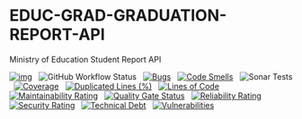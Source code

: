 # EDUC-GRAD-GRADUATION-REPORT-API
Ministry of Education Student Report API

[![img](https://img.shields.io/badge/Lifecycle-Experimental-339999)](https://github.com/bcgov/repomountie/blob/master/doc/lifecycle-badges.md) &nbsp;
![GitHub Workflow Status](https://img.shields.io/github/workflow/status/bcgov/educ-grad-graduation-report-api/Build) &nbsp; 
[![Bugs](https://sonarcloud.io/api/project_badges/measure?project=educ-grad-graduation-report-api&metric=bugs)](https://sonarcloud.io/summary/new_code?id=educ-grad-graduation-report-api) &nbsp;
[![Code Smells](https://sonarcloud.io/api/project_badges/measure?project=educ-grad-graduation-report-api&metric=code_smells)](https://sonarcloud.io/summary/new_code?id=educ-grad-graduation-report-api) &nbsp;
![Sonar Tests](https://img.shields.io/sonar/tests/educ-grad-graduation-report-api?compact_message&server=https%3A%2F%2Fsonarcloud.io) &nbsp;
[![Coverage](https://sonarcloud.io/api/project_badges/measure?project=educ-grad-graduation-report-api&metric=coverage)](https://sonarcloud.io/summary/new_code?id=educ-grad-graduation-report-api) &nbsp;
[![Duplicated Lines (%)](https://sonarcloud.io/api/project_badges/measure?project=educ-grad-graduation-report-api&metric=duplicated_lines_density)](https://sonarcloud.io/summary/new_code?id=educ-grad-graduation-report-api) &nbsp;
[![Lines of Code](https://sonarcloud.io/api/project_badges/measure?project=educ-grad-graduation-report-api&metric=ncloc)](https://sonarcloud.io/summary/new_code?id=educ-grad-graduation-report-api) &nbsp;
[![Maintainability Rating](https://sonarcloud.io/api/project_badges/measure?project=educ-grad-graduation-report-api&metric=sqale_rating)](https://sonarcloud.io/summary/new_code?id=educ-grad-graduation-report-api) &nbsp;
[![Quality Gate Status](https://sonarcloud.io/api/project_badges/measure?project=educ-grad-graduation-report-api&metric=alert_status)](https://sonarcloud.io/summary/new_code?id=educ-grad-graduation-report-api) &nbsp;
[![Reliability Rating](https://sonarcloud.io/api/project_badges/measure?project=educ-grad-graduation-report-api&metric=reliability_rating)](https://sonarcloud.io/summary/new_code?id=educ-grad-graduation-report-api) &nbsp;
[![Security Rating](https://sonarcloud.io/api/project_badges/measure?project=educ-grad-graduation-report-api&metric=security_rating)](https://sonarcloud.io/summary/new_code?id=educ-grad-graduation-report-api) &nbsp;
[![Technical Debt](https://sonarcloud.io/api/project_badges/measure?project=educ-grad-graduation-report-api&metric=sqale_index)](https://sonarcloud.io/summary/new_code?id=educ-grad-graduation-report-api) &nbsp;
[![Vulnerabilities](https://sonarcloud.io/api/project_badges/measure?project=educ-grad-graduation-report-api&metric=vulnerabilities)](https://sonarcloud.io/summary/new_code?id=educ-grad-graduation-report-api) &nbsp;
